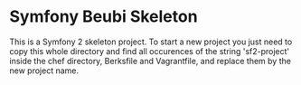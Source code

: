 Symfony Beubi Skeleton
========================

This is a Symfony 2 skeleton project. To start a new project you just need to copy this whole directory and
find all occurences of the string 'sf2-project' inside the chef directory, Berksfile and Vagrantfile, and replace
them by the new project name.